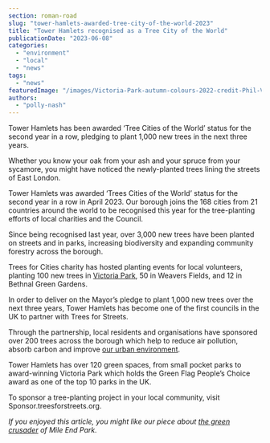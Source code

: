 ```yaml
---
section: roman-road
slug: "tower-hamlets-awarded-tree-city-of-the-world-2023"
title: "Tower Hamlets recognised as a Tree City of the World"
publicationDate: "2023-06-08"
categories: 
  - "environment"
  - "local"
  - "news"
tags: 
  - "news"
featuredImage: "/images/Victoria-Park-autumn-colours-2022-credit-Phil-Verney-9.jpg"
authors: 
  - "polly-nash"
---
```


Tower Hamlets has been awarded ‘Tree Cities of the World’ status for the second year in a row, pledging to plant 1,000 new trees in the next three years.

Whether you know your oak from your ash and your spruce from your sycamore, you might have noticed the newly-planted trees lining the streets of East London. 

Tower Hamlets was awarded ‘Trees Cities of the World’ status for the second year in a row in April 2023. Our borough joins the 168 cities from 21 countries around the world to be recognised this year for the tree-planting efforts of local charities and the Council. 

Since being recognised last year, over 3,000 new trees have been planted on streets and in parks, increasing biodiversity and expanding community forestry across the borough. 

Trees for Cities charity has hosted planting events for local volunteers, planting 100 new trees in [Victoria Park](https://romanroadlondon.com/victoria-park-east-london-bow/), 50 in Weavers Fields, and 12 in Bethnal Green Gardens. 

In order to deliver on the Mayor’s pledge to plant 1,000 new trees over the next three years, Tower Hamlets has become one of the first councils in the UK to partner with Trees for Streets. 

Through the partnership, local residents and organisations have sponsored over 200 trees across the borough which help to reduce air pollution, absorb carbon and improve [our urban environment](https://romanroadlondon.com/news/environment/). 

Tower Hamlets has over 120 green spaces, from small pocket parks to award-winning Victoria Park which holds the Green Flag People’s Choice award as one of the top 10 parks in the UK. 

To sponsor a tree-planting project in your local community, visit Sponsor.treesforstreets.org.

  
_If you enjoyed this article, you might like our piece about_ [_the green crusader_](https://romanroadlondon.com/iain-marshall-clean-mile-end-park-interview/) _of Mile End Park._



